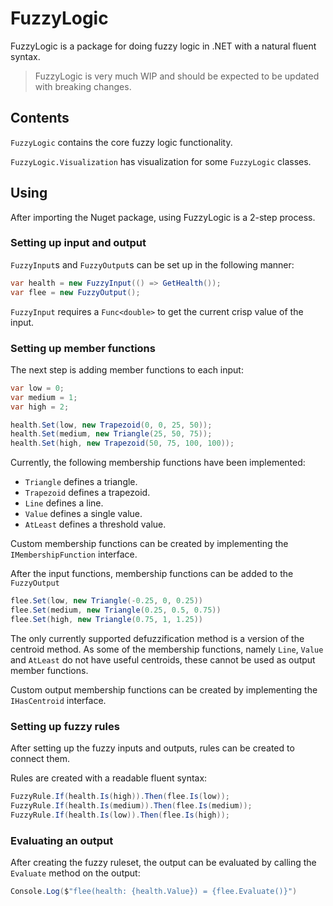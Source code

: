 # FuzzyLogic

FuzzyLogic is a package for doing fuzzy logic in .NET with a natural fluent syntax.

> FuzzyLogic is very much WIP and should be expected to be updated with breaking changes.

## Contents

`FuzzyLogic` contains the core fuzzy logic functionality.

`FuzzyLogic.Visualization` has visualization for some `FuzzyLogic` classes.

## Using

After importing the Nuget package, using FuzzyLogic is a 2-step process.

### Setting up input and output

`FuzzyInput`s and `FuzzyOutput`s can be set up in the following manner:

```csharp:test/FluentFuzzy.Test/Example.cs [10-12]
var health = new FuzzyInput(() => GetHealth());
var flee = new FuzzyOutput();
```

`FuzzyInput` requires a `Func<double>` to get the current crisp value of the input.

### Setting up member functions

The next step is adding member functions to each input:

```csharp:test/FluentFuzzy.Test/Example.cs [14-20]
var low = 0;
var medium = 1;
var high = 2;

health.Set(low, new Trapezoid(0, 0, 25, 50));
health.Set(medium, new Triangle(25, 50, 75));
health.Set(high, new Trapezoid(50, 75, 100, 100));
```

Currently, the following membership functions have been implemented:

* `Triangle` defines a triangle.
* `Trapezoid` defines a trapezoid.
* `Line` defines a line.
* `Value` defines a single value.
* `AtLeast` defines a threshold value.

Custom membership functions can be created by implementing the `IMembershipFunction` interface.

After the input functions, membership functions can be added to the `FuzzyOutput`

```csharp:test/FluentFuzzy.Test/Example.cs [22-24]
flee.Set(low, new Triangle(-0.25, 0, 0.25))
flee.Set(medium, new Triangle(0.25, 0.5, 0.75))
flee.Set(high, new Triangle(0.75, 1, 1.25))
```

The only currently supported defuzzification method is a version of the centroid method. As some of the membership functions, namely `Line`, `Value` and `AtLeast` do not have useful centroids, these cannot be used as output member functions. 

Custom output membership functions can be created by implementing the `IHasCentroid` interface.

### Setting up fuzzy rules

After setting up the fuzzy inputs and outputs, rules can be created to connect them. 

Rules are created with a readable fluent syntax:

```csharp:test/FluentFuzzy.Test/Example.cs [26-28]
FuzzyRule.If(health.Is(high)).Then(flee.Is(low));
FuzzyRule.If(health.Is(medium)).Then(flee.Is(medium));
FuzzyRule.If(health.Is(low)).Then(flee.Is(high));
```

### Evaluating an output

After creating the fuzzy ruleset, the output can be evaluated by calling the `Evaluate` method on the output:

```csharp:test/FluentFuzzy.Test/Example.cs [30-30]
Console.Log($"flee(health: {health.Value}) = {flee.Evaluate()}")
```
